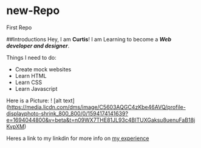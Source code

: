 # new-Repo
First Repo

##Introductions
Hey, I am **Curtis**! I am Learning to become a _**Web developer and designer**_.

Things I need to do:
* Create mock websites
* Learn HTML
* Learn CSS
* Learn Javascript

Here is a Picture:
! [alt text] (https://media.licdn.com/dms/image/C5603AQGC4zKbe46AVQ/profile-displayphoto-shrink_800_800/0/1594174141639?e=1694044800&v=beta&t=n09WX7THE81JL93c4BITUXGaksu8uenuFaB18jKvpXM)

Heres a link to my linkdin for more info on [my experience](www.linkedin.com/in/curtis-blue-5b532510a)
